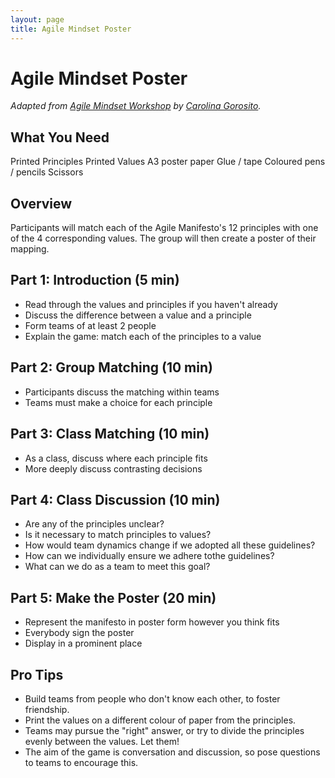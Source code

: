 ```yaml
---
layout: page
title: Agile Mindset Poster
---
```


# Agile Mindset Poster

_Adapted from [Agile Mindset Workshop][source] by [Carolina Gorosito][author]._

[source]: http://www.carolinagorosito.com/2016/04/13/agile-mindset-a-workshop/
[author]: http://www.carolinagorosito.com/


## What You Need
Printed Principles
Printed Values
A3 poster paper
Glue / tape
Coloured pens / pencils
Scissors



## Overview

Participants will match each of the Agile Manifesto's 12 principles with one of the 4 corresponding values. The group will then create a poster of their mapping.



## Part 1: Introduction (5 min)

- Read through the values and principles if you haven't already
- Discuss the difference between a value and a principle
- Form teams of at least 2 people
- Explain the game: match each of the principles to a value



## Part 2: Group Matching (10 min)

- Participants discuss the matching within teams
- Teams must make a choice for each principle



## Part 3: Class Matching (10 min)

- As a class, discuss where each principle fits
- More deeply discuss contrasting decisions



## Part 4: Class Discussion (10 min)

- Are any of the principles unclear?
- Is it necessary to match principles to values?
- How would team dynamics change if we adopted all these guidelines?
- How can we individually ensure we adhere tothe guidelines?
- What can we do as a team to meet this goal?



## Part 5: Make the Poster (20 min)

- Represent the manifesto in poster form however you think fits
- Everybody sign the poster
- Display in a prominent place



## Pro Tips

- Build teams from people who don't know each other, to foster friendship.
- Print the values on a different colour of paper from the principles.
- Teams may pursue the "right" answer, or try to divide the principles evenly between the values. Let them!
- The aim of the game is conversation and discussion, so pose questions to teams to encourage this.



